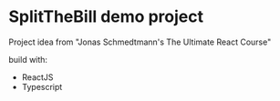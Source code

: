 # SplitTheBill demo project

Project idea from "Jonas Schmedtmann's The Ultimate React Course"

build with:

- ReactJS
- Typescript
